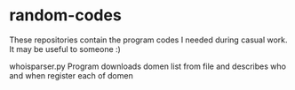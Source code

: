# random-codes
These repositories contain the program codes I needed during casual work. It may be useful to someone :)

whoisparser.py
Program downloads domen list from file and describes who and when register each of domen
